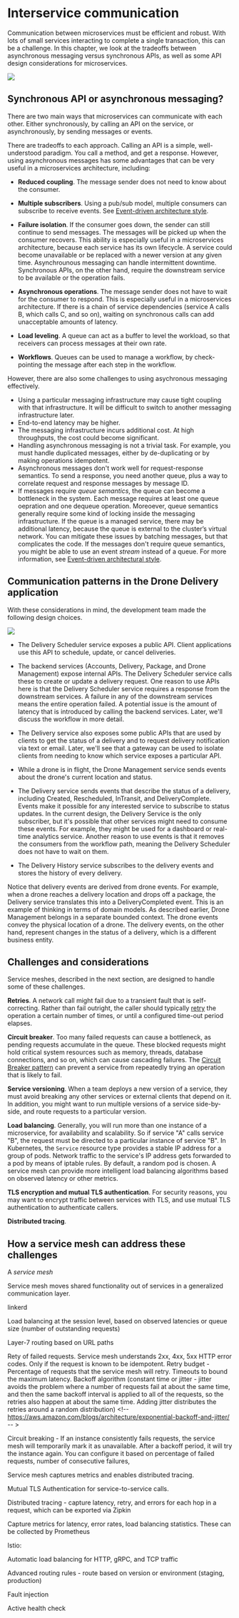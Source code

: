 # Interservice communication

Communication between microservices must be efficient and robust. With lots of small services interacting to complete a single transaction, this can be a challenge. In this chapter, we look at the tradeoffs between asynchronous messaging versus synchronous APIs, as well as some API design considerations for microservices. 

![](./images/interservice-communication.png)

## Synchronous API or asynchronous messaging?

There are two main ways that microservices can communicate with each other. Either synchronously, by calling an API on the service, or asynchronously, by sending messages or events.   

There are tradeoffs to each approach. Calling an API is a simple, well-understood paradigm. You call a method, and get a response. However, using asynchronous messages has some advantages that can be very useful in a microservices architecture, including:

- **Reduced coupling**. The message sender does not need to know about the consumer. 

- **Multiple subscribers**. Using a pub/sub model, multiple consumers can subscribe to receive events. See [Event-driven architecture style](/azure/architecture/guide/architecture-styles/event-driven).

- **Failure isolation**. If the consumer goes down, the sender can still continue to send messages. The messages will be picked up when the consumer recovers. This ability is especially useful in a microservices architecture, because each service has its own lifecycle. A service could become unavailable or be replaced with a newer version at any given time. Asynchrounous messaging can handle intermittent downtime. Synchronous APIs, on the other hand, require the downstream service to be available or the operation fails. 
 
- **Asynchronous operations**. The message sender does not have to wait for the consumer to respond. This is especially useful in a microservices architecture. If there is a chain of service dependencies (service A calls B, which calls C, and so on), waiting on synchronous calls can add unacceptable amounts of latency.

- **Load leveling**. A queue can act as a buffer to level the workload, so that receivers can process messages at their own rate. 

- **Workflows**. Queues can be used to manage a workflow, by check-pointing the message after each step in the workflow.

However, there are also some challenges to using asychronous messaging effectively.

- Using a particular messaging infrastructure may cause tight coupling with that infrastructure. It will be difficult to switch to another messaging infrastructure later.
- End-to-end latency may be higher. 
- The messaging infrastructure incurs additional cost. At high throughputs, the cost could become significant.
- Handling asynchronous messaging is not a trivial task. For example, you must handle duplicated messages, either by de-duplicating or by making operations idempotent. 
- Asynchronous messages don't work well for request-response semantics. To send a response, you need another queue, plus a way to correlate request and response messages by message ID.
- If messages require *queue semantics*, the queue can become a bottleneck in the system. Each message requires at least one queue oepration and one dequeue operation. Moreoever, queue semantics generally require some kind of locking inside the messaging infrastructure. If the queue is a managed service, there may be additional latency, because the queue is external to the cluster’s virtual network. You can mitigate these issues by batching messages, but that complicates the code. If the messages don't require queue semantics, you might be able to use an event *stream* instead of a queue. For more information, see [Event-driven architectural style](../guide/architecture-styles/event-driven.md).  

## Communication patterns in the Drone Delivery application

With these considerations in mind, the development team made the following design choices.

![](./images/communication.svg)

- The Delivery Scheduler service exposes a public API. Client applications use this API to schedule, update, or cancel deliveries.

- The backend services (Accounts, Delivery, Package, and Drone Management) expose internal APIs. The Delivery Scheduler service calls these to create or update a delivery request. One reason to use APIs here is that the Delivery Scheduler service requires a response from the downstream services. A failure in any of the downstream services means the entire operation failed. A potential issue is the amount of latency that is introduced by calling the backend services. Later, we'll discuss the workflow in more detail. 

- The Delivery service also exposes some public APIs that are used by clients to get the status of a delivery and to request delivery notification via text or email. Later, we'll see that a gateway can be used to isolate clients from needing to know which service exposes a particular API. 

- While a drone is in flight, the Drone Management service sends events about the drone's current location and status. 

- The Delivery service sends events that describe the status of a delivery, including Created, Rescheduled, InTransit, and DeliveryComplete. Events make it possible for any interested service to subscribe to status updates. In the current design, the Delivery Service is the only subscriber, but it's possible that other services might need to consume these events. For example, they might be used for a dashboard or real-time analytics service. Another reason to use events is that it removes the consumers from the workflow path, meaning the Delivery Scheduler does not have to wait on them.

- The Delivery History service subscribes to the delivery events and stores the history of every delivery. 

Notice that delivery events are derived from drone events. For example, when a drone reaches a delivery location and drops off a package, the Delivery service translates this into a DeliveryCompleted event. This is an example of thinking in terms of domain models. As described earlier, Drone Management belongs in a separate bounded context. The drone events convey the physical location of a drone. The delivery events, on the other hand, represent changes in the status of a delivery, which is a different business entity.

## Challenges and considerations



Service meshes, described in the next section, are designed to handle some of these challenges.

**Retries**. A network call might fail due to a transient fault that is self-correcting. Rather than fail outright, the caller should typically [retry](../patterns/retry.md) the operation a certain number of times, or until a configured time-out period elapses. 

**Circuit breaker**. Too many failed requests can cause a bottleneck, as pending requests accumulate in the queue. These blocked requests might hold critical system resources such as memory, threads, database connections, and so on, which can cause cascading failures. The [Circuit Breaker pattern](../patterns/circuit-breaker.md) can prevent a service from repeatedly trying an operation that is likely to fail. 

**Service versioning**. When a team deploys a new version of a service, they must avoid breaking any other services or external clients that depend on it. In addition, you might want to run multiple versions of a service side-by-side, and route requests to a particular version. 

**Load balancing**. Generally, you will run more than one instance of a microservice, for availability and scalability. So if service "A" calls service "B", the request must be directed to a particular instance of service "B". In Kubernetes, the `Service` resource type provides a stable IP address for a group of pods. Network traffic to the service's IP address gets forwarded to a pod by means of iptable rules. By default, a random pod is chosen. A service mesh can provide more intelligent load balancing algorithms based on observed latency or other metrics. 

**TLS encryption and mutual TLS authentication**. For security reasons, you may want to encrypt traffic between services with TLS, and use mutual TLS authentication to authenticate callers.

**Distributed tracing**. 


## How a service mesh can address these challenges

A *service mesh* 

Service mesh moves shared functionality out of services in a generalized communication layer. 


linkerd

Load balancing at the session level, based on observed latencies or queue size (number of outstanding requests)

Layer-7 routing based on URL paths

Rety of failed requests. Service mesh understands 2xx, 4xx, 5xx HTTP error codes. Only if the request is known to be idempotent. Retry budget - Percentage of requests that the service mesh will retry. Timeouts to bound the maximum latency. Backoff algorithm (constant time or jitter - jitter avoids the problem where a number of requests fail at about the same time, and then the same backoff interval is applied to all of the requests, so the retries also happen at about the same time. Adding jitter distributes the retries around a random distribution)  <!-- https://aws.amazon.com/blogs/architecture/exponential-backoff-and-jitter/ -- >

Circuit breaking - If an instance consistently fails requests, the service mesh will temporarily mark it as unavailable. After a backoff period, it will try the instance again. You can configure it based on percentage of failed requests, number of consecutive failures,  

Service mesh captures metrics and enables distributed tracing. 

Mutual TLS Authentication for service-to-service calls.

Distributed tracing - capture latency, retry, and errors for each hop in a request, which can be exported via Zipkin 

Capture metrics for latency, error rates, load balancing statistics. These can be collected by Prometheus

Istio:

Automatic load balancing for HTTP, gRPC, and TCP traffic

Advanced routing rules - route based on version or environment (staging, production)

Fault injection

Active health check




